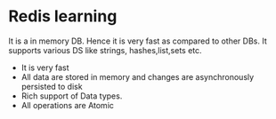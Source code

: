 # Redis learning

It is a in memory DB. Hence it is very fast as compared to other DBs. It supports various DS like strings, hashes,list,sets etc.

- It is very fast
- All data are stored in memory and changes are asynchronously persisted to disk
- Rich support of Data types.
- All operations are Atomic

